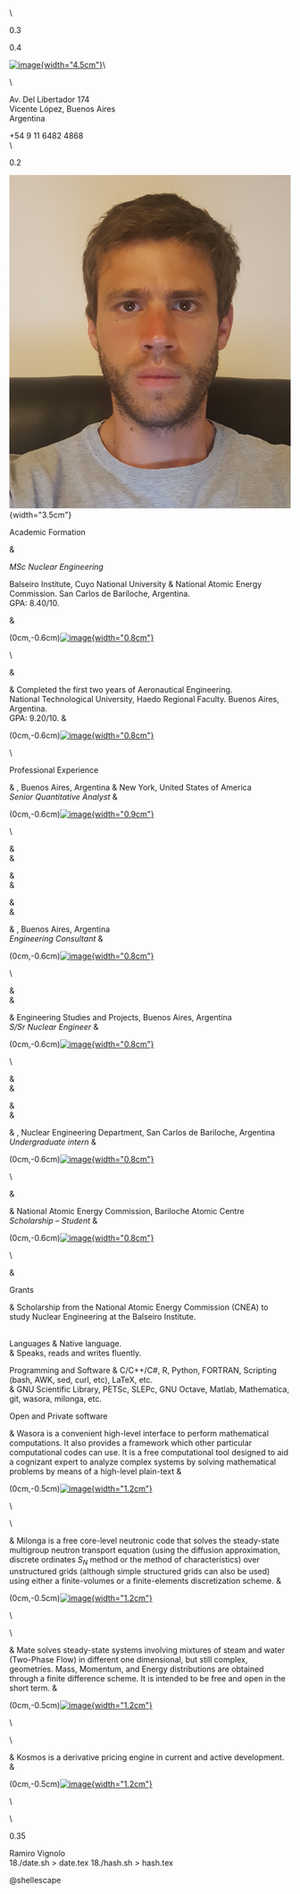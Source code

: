 \

<span>0.3</span>

<span>0.4</span>

[![image](logos/crisil-2){width="4.5cm"}](http://www.crisil.com)\

\

Av. Del Libertador 174\
Vicente López, Buenos Aires\
Argentina

+54 9 11 6482 4868\
\

<span>0.2</span>

![image](photos/photo-cv.jpg){width="3.5cm"}

<span>Academic Formation</span>

&

*MSc Nuclear Engineering*

Balseiro Institute, Cuyo National University & National Atomic Energy
Commission. San Carlos de Bariloche, Argentina.\
GPA: 8.40/10.

&

(0cm,<span>-0.6cm</span>)<span>[![image](logos/ib){width="0.8cm"}](http://www.ib.edu.ar/english_version/Instituto_Balseiro.php)</span>

\

<span> &\
</span>

& <span>Completed the first two years of Aeronautical Engineering.\
National Technological University, Haedo Regional Faculty. Buenos Aires,
Argentina.\
GPA: 9.20/10. </span> &

(0cm,<span>-0.6cm</span>)<span>[![image](logos/utn){width="0.8cm"}](https://www.utn.edu.ar/es/)</span>

\

<span>Professional Experience</span>

& <span>, Buenos Aires, Argentina & New York, United States of America\
*Senior Quantitative Analyst* </span> &

(0cm,<span>-0.6cm</span>)<span>[![image](logos/crisil){width="0.9cm"}](https://www.crisil.com)</span>

\

<span> &\
</span> <span> &\
</span>

<span> &\
</span> <span> &\
</span>

<span> &\
</span> <span> &\
</span>

& <span>, Buenos Aires, Argentina\
*Engineering Consultant* </span> &

(0cm,<span>-0.6cm</span>)<span>[![image](logos/besna){width="0.8cm"}](http://www.besna.com.ar)</span>

\

<span> &\
</span> <span> &\
</span>

& <span> Engineering Studies and Projects, Buenos Aires, Argentina\
*S/Sr Nuclear Engineer* </span> &

(0cm,<span>-0.6cm</span>)<span>[![image](logos/tecna-solo){width="0.8cm"}](http://www.tecna.com/Home/tabid/40/language/en-US/Default.aspx)</span>

\

<span> &\
</span> <span> &\
</span>

<span> &\
</span> <span> &\
</span>

& <span>, Nuclear Engineering Department, San Carlos de Bariloche,
Argentina\
*Undergraduate intern* </span> &

(0cm,<span>-0.6cm</span>)<span>[![image](logos/invap){width="0.8cm"}](http://www.invap.com.ar/en/)</span>

\

<span> &\
</span>

& <span> National Atomic Energy Commission, Bariloche Atomic Centre\
*Scholarship – Student* </span> &

(0cm,<span>-0.6cm</span>)<span>[![image](logos/cnea){width="0.8cm"}](http://www.cnea.gov.ar)</span>

\

<span> &\
</span>

<span>Grants</span>

<span> & <span>Scholarship from the National Atomic Energy Commission
(CNEA) to study Nuclear Engineering at the Balseiro Institute.\
</span>\
</span>

<span>Languages</span> <span> & <span>Native language.</span>\
</span> <span> & <span>Speaks, reads and writes fluently.</span>\
</span>

<span>Programming and Software</span> <span> & <span>C/C++/C\#, R,
Python, FORTRAN, Scripting (bash, AWK, sed, curl, etc), LaTeX,
etc.</span>\
</span> <span> & <span>GNU Scientific Library, PETSc, SLEPc, GNU Octave,
Matlab, Mathematica, git, wasora, milonga, etc.</span>\
</span>

<span>Open and Private software</span>

& <span>Wasora is a convenient high-level interface to perform
mathematical computations. It also provides a framework which other
particular computational codes can use. It is a free computational tool
designed to aid a cognizant expert to analyze complex systems by solving
mathematical problems by means of a high-level plain-text</span> &

(0cm,<span>-0.5cm</span>)<span>[![image](qr/wasora){width="1.2cm"}](https://github.com/seamplex/wasora)</span>

\

\

& <span>Milonga is a free core-level neutronic code that solves the
steady-state multigroup neutron transport equation (using the diffusion
approximation, discrete ordinates $S_N$ method or the method of
characteristics) over unstructured grids (although simple structured
grids can also be used) using either a finite-volumes or a
finite-elements discretization scheme.</span> &

(0cm,<span>-0.5cm</span>)<span>[![image](qr/milonga){width="1.2cm"}](https://bitbucket.org/rvignolo/milonga)</span>

\

\

& <span>Mate solves steady-state systems involving mixtures of steam and
water (Two-Phase Flow) in different one dimensional, but still complex,
geometries. Mass, Momentum, and Energy distributions are obtained
through a finite difference scheme. It is intended to be free and open
in the short term.</span> &

(0cm,<span>-0.5cm</span>)<span>[![image](qr/mate){width="1.2cm"}](https://github.com/rvignolo/mate)</span>

\

\

& <span>Kosmos is a derivative pricing engine in current and active
development.</span> &

(0cm,<span>-0.5cm</span>)<span>[![image](qr/kosmos){width="1.2cm"}](https://github.com/rvignolo/kosmos)</span>

\

\

<span>0.35</span>

Ramiro Vignolo\
18<span>./date.sh &gt; date.tex </span> 18<span>./hash.sh &gt; hash.tex
</span>

@shellescape
